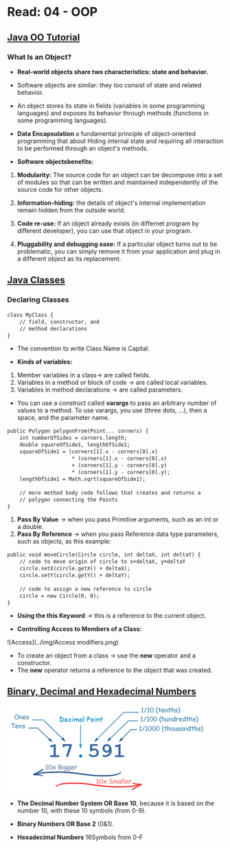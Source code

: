 # Read: 04 - OOP

## [Java OO Tutorial](https://docs.oracle.com/javase/tutorial/java/concepts/object.html)

### What Is an Object?

- **Real-world objects share two characteristics: state and behavior.**
- Software objects are similar: they too consist of state and related behavior. 

- An object stores its state in fields (variables in some programming languages) and exposes its behavior through methods (functions in some programming languages).
- **Data Encapsulation** a fundamental principle of object-oriented programming that about Hiding internal state and requiring all interaction to be performed through an object's methods.

- **Software objectsbenefits:**
1. **Modularity:** The source code for an object can be decompose into a set of modules so that can be written and maintained independently of the source code for other objects.

2. **Information-hiding:**  the details of  object's internal implementation remain hidden from the outside world.

3. **Code re-use:** If an object already exists (in differnet program by different developer), you can use that object in your program. 

4. **Pluggability and debugging ease:** If a particular object turns out to be problematic, you can simply remove it from your application and plug in a different object as its replacement. 



## [Java Classes](https://docs.oracle.com/javase/tutorial/java/javaOO/classes.html)

### Declaring Classes
```
class MyClass {
    // field, constructor, and 
    // method declarations
}
```
- The convention to write Class Name is Capital.

- **Kinds of variables:**
1. Member variables in a class-> are called fields.
2. Variables in a method or block of code -> are called local variables.
3. Variables in method declarations -> are called parameters.

- You can use a construct called **varargs** to pass an arbitrary number of values to a method. 
To use varargs, you use  (three dots, ...), then a space, and the parameter name. 
```
public Polygon polygonFrom(Point... corners) {
    int numberOfSides = corners.length;
    double squareOfSide1, lengthOfSide1;
    squareOfSide1 = (corners[1].x - corners[0].x)
                     * (corners[1].x - corners[0].x) 
                     + (corners[1].y - corners[0].y)
                     * (corners[1].y - corners[0].y);
    lengthOfSide1 = Math.sqrt(squareOfSide1);

    // more method body code follows that creates and returns a 
    // polygon connecting the Points
}
```
1. **Pass By Value** -> when you pass Primitive arguments, such as an int or a double.
2. **Pass By Reference** -> when you pass Reference data type parameters, such as objects, as this example:
```
public void moveCircle(Circle circle, int deltaX, int deltaY) {
    // code to move origin of circle to x+deltaX, y+deltaY
    circle.setX(circle.getX() + deltaX);
    circle.setY(circle.getY() + deltaY);
        
    // code to assign a new reference to circle
    circle = new Circle(0, 0);
}
```

- **Using the this Keyword** -> this is a reference to the current object.

- **Controlling Access to Members of a Class:**

![Access](../img/Access modifiers.png)

- To create an object from a class -> use the **new** operator and a constructor. 
- The **new** operator returns a reference to the object that was created. 



## [Binary, Decimal and Hexadecimal Numbers](https://www.mathsisfun.com/binary-decimal-hexadecimal.html)

![Decimal](../img/Decimal.png)

- **The Decimal Number System OR Base 10**, because it is based on the number 10, with these 10 symbols (from 0-9).

- **Binary Numbers OR Base 2** (0&1).

- **Hexadecimal Numbers** 16Symbols from 0-F